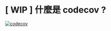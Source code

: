 
# [ WIP ] 什麼是 codecov ?

[![codecov](https://codecov.io/github/DanielHsieh0618/video-highlight-tool/graph/badge.svg?token=V5PN95963Q)](https://codecov.io/github/DanielHsieh0618/video-highlight-tool)